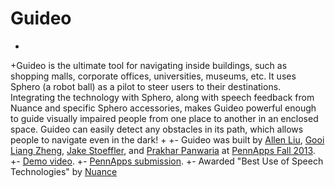 # Guideo
+
+Guideo is the ultimate tool for navigating inside buildings, such as shopping malls, corporate offices, universities, museums, etc. It uses Sphero (a robot ball) as a pilot to steer users to their destinations. Integrating the technology with Sphero, along with speech feedback from Nuance and specific Sphero accessories, makes Guideo powerful enough to guide visually impaired people from one place to another in an enclosed space. Guideo can easily detect any obstacles in its path, which allows people to navigate even in the dark!
+
+- Guideo was built by [Allen Liu](https://github.com/ZihaoAllen), [Gooi Liang Zheng](https://github.com/samgooi4189), [Jake Stoeffler](https://github.com/JakeStoeffler), and [Prakhar Panwaria](https://github.com/panwaria) at [PennApps Fall 2013](http://2013f.pennapps.com/).
+- [Demo video](http://www.youtube.com/watch?v=fcCGEE5ik_k).
+- [PennApps submission](http://pennapps.challengepost.com/submissions/17247-guideo).
+- Awarded "Best Use of Speech Technologies" by [Nuance](http://www.nuance.com/)
